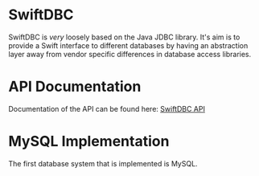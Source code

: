 # SwiftDBC
SwiftDBC is _very_ loosely based on the Java JDBC library. It's aim is to provide a Swift interface to different databases by having an abstraction layer away from vendor specific differences in
database access libraries.

# API Documentation
Documentation of the API can be found here: [SwiftDBC API](http://galenrhodes.com/SwiftDBC/)

# MySQL Implementation
The first database system that is implemented is MySQL.
